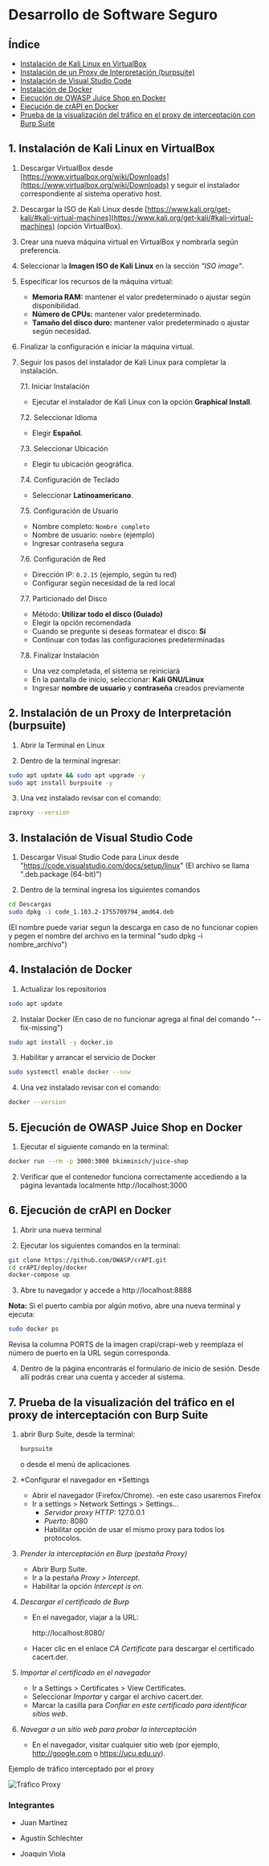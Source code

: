 # Desarrollo de Software Seguro

## Índice

- [Instalación de Kali Linux en VirtualBox](#1-instalación-de-kali-linux-en-virtualbox)
- [Instalación de un Proxy de Interpretación (burpsuite)](#2-instalación-de-un-proxy-de-interpretación-burpsuite)
- [Instalación de Visual Studio Code](#3-instalación-de-visual-studio-code)
- [Instalación de Docker](#4-instalación-de-docker)
- [Ejecución de OWASP Juice Shop en Docker](#5-ejecución-de-owasp-juice-shop-en-docker)
- [Ejecución de crAPI en Docker](#6-ejecución-de-crapi-en-docker)
- [Prueba de la visualización del tráfico en el proxy de interceptación con Burp Suite](#7-prueba-de-la-visualización-del-tráfico-en-el-proxy-de-interceptación-con-burp-suite)

## 1. Instalación de Kali Linux en VirtualBox

1. Descargar VirtualBox desde [https://www.virtualbox.org/wiki/Downloads](https://www.virtualbox.org/wiki/Downloads) y seguir el instalador correspondiente al sistema operativo host.

2. Descargar la ISO de Kali Linux desde [https://www.kali.org/get-kali/#kali-virtual-machines](https://www.kali.org/get-kali/#kali-virtual-machines) (opción VirtualBox).

3. Crear una nueva máquina virtual en VirtualBox y nombrarla según preferencia.

4. Seleccionar la **Imagen ISO de Kali Linux** en la sección *"ISO image"*.

5. Especificar los recursos de la máquina virtual:
   - **Memoria RAM:** mantener el valor predeterminado o ajustar según disponibilidad.
   - **Número de CPUs:** mantener valor predeterminado.
   - **Tamaño del disco duro:** mantener valor predeterminado o ajustar según necesidad.

6. Finalizar la configuración e iniciar la máquina virtual.

7. Seguir los pasos del instalador de Kali Linux para completar la instalación.

      7.1. Iniciar Instalación
      - Ejecutar el instalador de Kali Linux con la opción **Graphical Install**.
      
      7.2. Seleccionar Idioma
      - Elegir **Español**.
      
      7.3. Seleccionar Ubicación
      - Elegir tu ubicación geográfica.
      
      7.4. Configuración de Teclado
      - Seleccionar **Latinoamericano**.
      
      7.5. Configuración de Usuario
      - Nombre completo: `Nombre completo`
      - Nombre de usuario: `nombre` (ejemplo)
      - Ingresar contraseña segura
      
      7.6. Configuración de Red
      - Dirección IP: `0.2.15` (ejemplo, según tu red)
      - Configurar según necesidad de la red local
      
      7.7. Particionado del Disco
      - Método: **Utilizar todo el disco (Guiado)**
      - Elegir la opción recomendada
      - Cuando se pregunte si deseas formatear el disco: **Sí**
      - Continuar con todas las configuraciones predeterminadas
      
      7.8. Finalizar Instalación
      - Una vez completada, el sistema se reiniciará
      - En la pantalla de inicio, seleccionar: **Kali GNU/Linux**
      - Ingresar **nombre de usuario** y **contraseña** creados previamente

## 2. Instalación de un Proxy de Interpretación (burpsuite)

   1. Abrir la Terminal en Linux
   
   2. Dentro de la terminal ingresar:
   ```bash
sudo apt update && sudo apt upgrade -y
sudo apt install burpsuite -y
   ```

   3. Una vez instalado revisar con el comando:
   ```bash
zaproxy --version
   ```

## 3. Instalación de Visual Studio Code

   1. Descargar Visual Studio Code para Linux desde "https://code.visualstudio.com/docs/setup/linux" (El archivo se llama ".deb.package (64-bit)")

   2. Dentro de la terminal ingresa los siguientes comandos 
   ```bash
cd Descargas
sudo dpkg -i code_1.103.2-1755709794_amd64.deb
   ```

(El nombre puede variar segun la descarga en caso de no funcionar copien y pegen el nombre del archivo en la terminal "sudo dpkg -i nombre_archivo")

## 4. Instalación de Docker

   1. Actualizar los repositorios
      
   ```bash
   sudo apt update
   ```

   2. Instalar Docker (En caso de no funcionar agrega al final del comando "--fix-missing") 
   ```bash
   sudo apt install -y docker.io 
   ```

   3. Habilitar y arrancar el servicio de Docker
   ```bash
   sudo systemctl enable docker --now
   ```

   4. Una vez instalado revisar con el comando:
   ```bash
   docker --version
   ```

## 5. Ejecución de OWASP Juice Shop en Docker

   1. Ejecutar el siguiente comando en la terminal:
   ```bash
   docker run --rm -p 3000:3000 bkimminich/juice-shop
   ```

   2. Verificar que el contenedor funciona correctamente accediendo a la página levantada localmente http://localhost:3000

## 6. Ejecución de crAPI en Docker

   1. Abrir una nueva terminal
   
   2. Ejecutar los siguientes comandos en la terminal:
   ```bash
   git clone https://github.com/OWASP/crAPI.git
   cd crAPI/deploy/docker
   docker-compose up
   ```

   3. Abre tu navegador y accede a http://localhost:8888 

   **Nota:** Si el puerto cambia por algún motivo, abre una nueva terminal y ejecuta:

   ```bash
   sudo docker ps
   ```

   Revisa la columna PORTS de la imagen crapi/crapi-web y reemplaza el número de puerto en la URL según corresponda.

   4. Dentro de la página encontrarás el formulario de inicio de sesión. Desde allí podrás crear una cuenta y acceder al sistema.

## 7. Prueba de la visualización del tráfico en el proxy de interceptación con Burp Suite

1. abrir Burp Suite, desde la terminal:
   ```bash
   burpsuite
   ```
   o desde el menú de aplicaciones.

2. *Configurar el navegador en *Settings 
   - Abrir el navegador (Firefox/Chrome).
   -en este caso usaremos Firefox  
   - Ir a settings > Network Settings > Settings...
     - *Servidor proxy HTTP:* 127.0.0.1  
     - *Puerto:* 8080  
     - Habilitar opción de usar el mismo proxy para todos los protocolos.

3. *Prender la interceptación en Burp (pestaña Proxy)*  
   - Abrir Burp Suite.  
   - Ir a la pestaña *Proxy > Intercept*.  
   - Habilitar la opción *Intercept is on*.  

4. *Descargar el certificado de Burp* 
   - En el navegador, viajar a la URL:  
     
     http://localhost:8080/
       
   - Hacer clic en el enlace *CA Certificate* para descargar el certificado cacert.der. 

5. *Importar el certificado en el navegador*  
   - Ir a Settings > Certificates > View Certificates.  
   - Seleccionar *Importar* y cargar el archivo cacert.der.  
   - Marcar la casilla para *Confiar en este certificado para identificar sitios web*.  

6. *Navegar a un sitio web para probar la interceptación*  
   - En el navegador, visitar cualquier sitio web (por ejemplo, http://google.com o https://ucu.edu.uy).

 Ejemplo de tráfico interceptado por el proxy 
     
![Tráfico Proxy](./Imagen/Trafico_Proxy.jpeg)

### Integrantes

- Juan Martínez

- Agustín Schlechter

- Joaquín Viola
